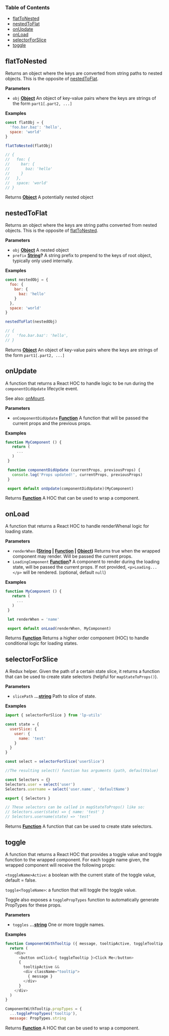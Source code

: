 <!-- Generated by documentation.js. Update this documentation by updating the source code. -->

### Table of Contents

-   [flatToNested](#flattonested)
-   [nestedToFlat](#nestedtoflat)
-   [onUpdate](#onupdate)
-   [onLoad](#onload)
-   [selectorForSlice](#selectorforslice)
-   [toggle](#toggle)

## flatToNested

Returns an object where the keys are converted from string paths to nested objects.  This is the opposite of [nestedToFlat](#nestedtoflat).

**Parameters**

-   `obj` **[Object](https://developer.mozilla.org/en-US/docs/Web/JavaScript/Reference/Global_Objects/Object)** An object of key-value pairs where the keys are strings of the form `part1[.part2, ...]`

**Examples**

```javascript
const flatObj = {
  'foo.bar.baz': 'hello',
  space: 'world'
}

flatToNested(flatObj)

// {
//   foo: {
//     bar: {
//       baz: 'hello'
//     }
//   },
//   space: 'world'
// }
```

Returns **[Object](https://developer.mozilla.org/en-US/docs/Web/JavaScript/Reference/Global_Objects/Object)** A potentially nested object

## nestedToFlat

Returns an object where the keys are string paths converted from nested objects. This is the opposite of [flatToNested](#flattonested).

**Parameters**

-   `obj` **[Object](https://developer.mozilla.org/en-US/docs/Web/JavaScript/Reference/Global_Objects/Object)** A nested object
-   `prefix` **[String](https://developer.mozilla.org/en-US/docs/Web/JavaScript/Reference/Global_Objects/String)?** A string prefix to prepend to the keys of root object, typically only used internally.

**Examples**

```javascript
const nestedObj = {
  foo: {
    bar: {
      baz: 'hello'
    }
  },
  space: 'world'
}

nestedToFlat(nestedObj)

// {
//   'foo.bar.baz': 'hello',
// }
```

Returns **[Object](https://developer.mozilla.org/en-US/docs/Web/JavaScript/Reference/Global_Objects/Object)** An object of key-value pairs where the keys are strings of the form `part1[.part2, ...]`

## onUpdate

A function that returns a React HOC to handle logic to be run during the `componentDidUpdate` lifecycle event.

See also: [onMount](onMount).

**Parameters**

-   `onComponentDidUpdate` **[Function](https://developer.mozilla.org/en-US/docs/Web/JavaScript/Reference/Statements/function)** A function that will be passed the current props and the previous props.

**Examples**

```javascript
function MyComponent () {
   return (
     ...
   )
 }

 function componentDidUpdate (currentProps, previousProps) {
   console.log('Props updated!', currentProps, previousProps)
 }

 export default onUpdate(componentDidUpdate)(MyComponent)
```

Returns **[Function](https://developer.mozilla.org/en-US/docs/Web/JavaScript/Reference/Statements/function)** A HOC that can be used to wrap a component.

## onLoad

A function that returns a React HOC to handle renderWhenal logic for loading state.

**Parameters**

-   `renderWhen` **([String](https://developer.mozilla.org/en-US/docs/Web/JavaScript/Reference/Global_Objects/String) \| [Function](https://developer.mozilla.org/en-US/docs/Web/JavaScript/Reference/Statements/function) \| [Object](https://developer.mozilla.org/en-US/docs/Web/JavaScript/Reference/Global_Objects/Object))** Returns true when the wrapped component may render. Will be passed the current props.
-   `LoadingComponent` **[Function](https://developer.mozilla.org/en-US/docs/Web/JavaScript/Reference/Statements/function)?** A component to render during the loading state, will be passed the current props. If not provided, `<p>Loading...</p>` will be rendered. (optional, default `null`)

**Examples**

```javascript
function MyComponent () {
   return (
     ...
   )
 }

 let renderWhen = 'name'

 export default onLoad(renderWhen, MyComponent)
```

Returns **[Function](https://developer.mozilla.org/en-US/docs/Web/JavaScript/Reference/Statements/function)** Returns a higher order component (HOC) to handle conditional logic for loading states.

## selectorForSlice

A Redux helper.
Given the path of a certain state slice, it returns a function that can be used to create state selectors (helpful for `mapStateToProps()`).

**Parameters**

-   `slicePath` **...[string](https://developer.mozilla.org/en-US/docs/Web/JavaScript/Reference/Global_Objects/String)** Path to slice of state.

**Examples**

```javascript
import { selectorForSlice } from 'lp-utils'

const state = {
  userSlice: {
    user: {
      name: 'test'
    }
  }
}

const select = selectorForSlice('userSlice')

//The resulting select() function has arguments (path, defaultValue)

const Selectors = {}
Selectors.user = select('user')
Selectors.username = select('user.name', 'defaultName')

export { Selectors }

// These selectors can be called in mapStateToProps() like so:
// Selectors.user(state) => { name: 'test' }
// Selectors.username(state) => 'test'
```

Returns **[Function](https://developer.mozilla.org/en-US/docs/Web/JavaScript/Reference/Statements/function)** A function that can be used to create state selectors.

## toggle

A function that returns a React HOC that provides a toggle value and toggle function to the wrapped component.
For each toggle name given, the wrapped component will receive the following props:

`<toggleName>Active`: a boolean with the current state of the toggle value, default = false.

`toggle<ToggleName>`: a function that will toggle the toggle value.

Toggle also exposes a `togglePropTypes` function to automatically generate PropTypes for these props.

**Parameters**

-   `toggles` **...[string](https://developer.mozilla.org/en-US/docs/Web/JavaScript/Reference/Global_Objects/String)** One or more toggle names.

**Examples**

```javascript
function ComponentWithTooltip ({ message, tooltipActive, toggleTooltip, ... }) {
  return (
    <div>
      <button onClick={ toggleTooltip }>Click Me</button>
      { 
        tooltipActive &&
        <div className="tooltip">
          { message }
        </div>
      }
    </div>
  )
}

ComponentWithTooltip.propTypes = {
  ...togglePropTypes('tooltip'),
  message: PropTypes.string
```

Returns **[Function](https://developer.mozilla.org/en-US/docs/Web/JavaScript/Reference/Statements/function)** A HOC that can be used to wrap a component.
